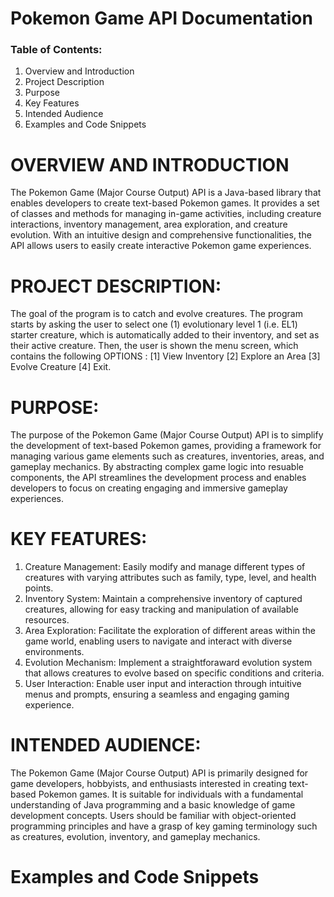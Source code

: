 # Pokemon Game API Documentation
### Table of Contents:
1. Overview and Introduction
2. Project Description
3. Purpose
4. Key Features
5. Intended Audience
6. Examples and Code Snippets

# OVERVIEW AND INTRODUCTION
The Pokemon Game (Major Course Output) API is a Java-based library that enables developers to create text-based Pokemon games. It provides a set of classes and methods for managing in-game activities, including creature interactions, inventory management, area exploration, and creature evolution. With an intuitive design and comprehensive functionalities, the API allows users to easily create interactive Pokemon game experiences.

# PROJECT DESCRIPTION:
The goal of the program is to catch and evolve creatures. The program starts by asking the user to select one (1) evolutionary level 1 (i.e. EL1) starter creature, which is automatically added to their inventory, and set as their active creature. Then, the user is shown the menu screen, which contains the following 
                                    OPTIONS : 
                                    [1] View Inventory 
                                    [2] Explore an Area
                                    [3] Evolve Creature
                                    [4] Exit. 
# PURPOSE:
The purpose of the Pokemon Game (Major Course Output) API is to simplify the development of text-based Pokemon games, providing a framework for managing various game elements such as creatures, inventories, areas, and gameplay mechanics. By abstracting complex game logic into resuable components, the API streamlines the development process and enables developers to focus on creating engaging and immersive gameplay experiences.

# KEY FEATURES:
1. Creature Management: Easily modify and manage different types of creatures with varying attributes such as family, type, level, and health points.
2. Inventory System: Maintain a comprehensive inventory of captured creatures, allowing for easy tracking and manipulation of available resources.
3. Area Exploration: Facilitate the exploration of different areas within the game world, enabling users to navigate and interact with diverse environments.
4. Evolution Mechanism: Implement a straightforaward evolution system that allows creatures to evolve based on specific conditions and criteria.
5. User Interaction: Enable user input and interaction through intuitive menus and prompts, ensuring a seamless and engaging gaming experience.

# INTENDED AUDIENCE:
The Pokemon Game (Major Course Output) API is primarily designed for game developers, hobbyists, and enthusiasts interested in creating text-based Pokemon games. It is suitable for individuals with a fundamental understanding of Java programming and a basic knowledge of game development concepts. Users should be familiar with object-oriented programming principles and have a grasp of key gaming terminology such as creatures, evolution, inventory, and gameplay mechanics.

# Examples and Code Snippets

